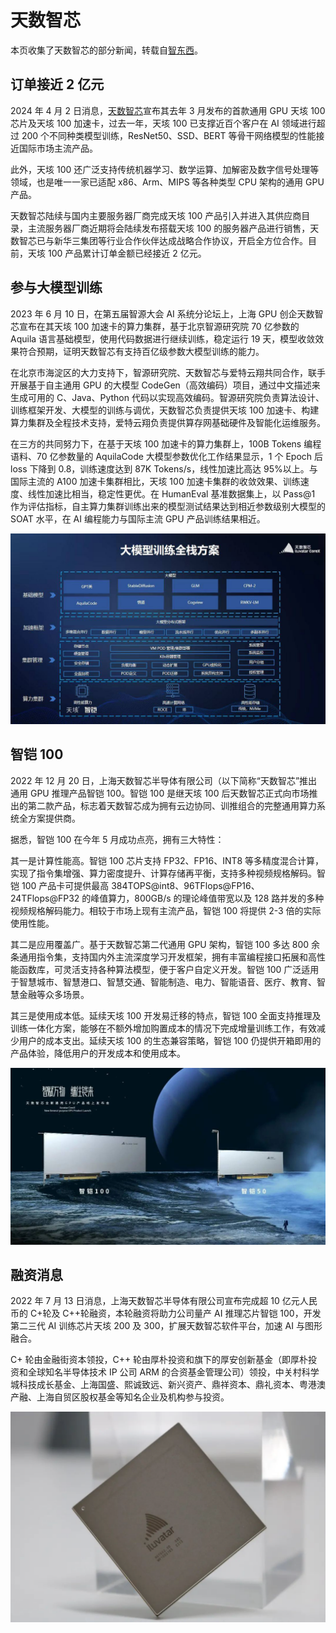 # 天数智芯

本页收集了天数智芯的部分新闻，转载自[智东西](https://zhidx.com/news/36736.html)。

## 订单接近 2 亿元

2024 年 4 月 2 日消息，[天数智芯](https://www.iluvatar.com/)宣布其去年 3 月发布的首款通用 GPU 天垓 100 芯片及天垓 100 加速卡，过去一年，天垓 100 已支撑近百个客户在 AI 领域进行超过 200 个不同种类模型训练，ResNet50、SSD、BERT 等骨干网络模型的性能接近国际市场主流产品。

此外，天垓 100 还广泛支持传统机器学习、数学运算、加解密及数字信号处理等领域，也是唯一一家已适配 x86、Arm、MIPS 等各种类型 CPU 架构的通用 GPU 产品。

天数智芯陆续与国内主要服务器厂商完成天垓 100 产品引入并进入其供应商目录，主流服务器厂商近期将会陆续发布搭载天垓 100 的服务器产品进行销售，天数智芯已与新华三集团等行业合作伙伴达成战略合作协议，开启全方位合作。目前，天垓 100 产品累计订单金额已经接近 2 亿元。

## 参与大模型训练

2023 年 6 月 10 日，在第五届智源大会 AI 系统分论坛上，上海 GPU 创企天数智芯宣布在其天垓 100 加速卡的算力集群，基于北京智源研究院 70 亿参数的 Aquila 语言基础模型，使用代码数据进行继续训练，稳定运行 19 天，模型收敛效果符合预期，证明天数智芯有支持百亿级参数大模型训练的能力。

在北京市海淀区的大力支持下，智源研究院、天数智芯与爱特云翔共同合作，联手开展基于自主通用 GPU 的大模型 CodeGen（高效编码）项目，通过中文描述来生成可用的 C、Java、Python 代码以实现高效编码。智源研究院负责算法设计、训练框架开发、大模型的训练与调优，天数智芯负责提供天垓 100 加速卡、构建算力集群及全程技术支持，爱特云翔负责提供算存网基础硬件及智能化运维服务。

在三方的共同努力下，在基于天垓 100 加速卡的算力集群上，100B Tokens 编程语料、70 亿参数量的 AquilaCode 大模型参数优化工作结果显示，1 个 Epoch 后 loss 下降到 0.8，训练速度达到 87K Tokens/s，线性加速比高达 95%以上。与国际主流的 A100 加速卡集群相比，天垓 100 加速卡集群的收敛效果、训练速度、线性加速比相当，稳定性更优。在 HumanEval 基准数据集上，以 Pass@1 作为评估指标，自主算力集群训练出来的模型测试结果达到相近参数级别大模型的 SOAT 水平，在 AI 编程能力与国际主流 GPU 产品训练结果相近。

![大模型](../images/illu01.jpeg)

## 智铠 100

2022 年 12 月 20 日，上海天数智芯半导体有限公司（以下简称“天数智芯”推出通用 GPU 推理产品智铠 100。智铠 100 是继天垓 100 后天数智芯正式向市场推出的第二款产品，标志着天数智芯成为拥有云边协同、训推组合的完整通用算力系统全方案提供商。

据悉，智铠 100 在今年 5 月成功点亮，拥有三大特性：

其一是计算性能高。智铠 100 芯片支持 FP32、FP16、INT8 等多精度混合计算，实现了指令集增强、算力密度提升、计算存储再平衡，支持多种视频规格解码。智铠 100 产品卡可提供最高 384TOPS@int8、96TFlops@FP16、24TFlops@FP32 的峰值算力，800GB/s 的理论峰值带宽以及 128 路并发的多种视频规格解码能力。相较于市场上现有主流产品，智铠 100 将提供 2-3 倍的实际使用性能。

其二是应用覆盖广。基于天数智芯第二代通用 GPU 架构，智铠 100 多达 800 余条通用指令集，支持国内外主流深度学习开发框架，拥有丰富编程接口拓展和高性能函数库，可灵活支持各种算法模型，便于客户自定义开发。智铠 100 广泛适用于智慧城市、智慧港口、智慧交通、智能制造、电力、智能语音、医疗、教育、智慧金融等众多场景。

其三是使用成本低。延续天垓 100 开发易迁移的特点，智铠 100 全面支持推理及训练一体化方案，能够在不额外增加购置成本的情况下完成增量训练工作，有效减少用户的成本支出。延续天垓 100 的生态兼容策略，智铠 100 仍提供开箱即用的产品体验，降低用户的开发成本和使用成本。

![新产品](../images/illu02.png)

## 融资消息

2022 年 7 月 13 日消息，上海天数智芯半导体有限公司宣布完成超 10 亿元人民币的 C+轮及 C++轮融资，本轮融资将助力公司量产 AI 推理芯片智铠 100，开发第二三代 AI 训练芯片天垓 200 及 300，扩展天数智芯软件平台，加速 AI 与图形融合。

C+ 轮由金融街资本领投，C++ 轮由厚朴投资和旗下的厚安创新基金（即厚朴投资和全球知名半导体技术 IP 公司 ARM 的合资基金管理公司）领投，中关村科学城科技成长基金、上海国盛、熙诚致远、新兴资产、鼎祥资本、鼎礼资本、粤港澳产融、上海自贸区股权基金等知名企业及机构参与投资。

![融资](../images/illu03.png)
